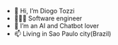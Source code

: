 - 👋 Hi, I’m Diogo Tozzi
- 👨🏻‍💻 Software engineer
- 💞️ I’m an AI and Chatbot lover
- 📫 Living in Sao Paulo city(Brazil)

<!---
diogotozzi/diogotozzi is a ✨ special ✨ repository because its `README.md` (this file) appears on your GitHub profile.
You can click the Preview link to take a look at your changes.
--->
